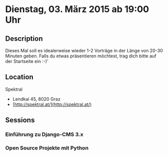 # Dienstag, 03. März 2015 ab 19:00 Uhr

## Description

Dieses Mal soll es idealerweise wieder 1-2 Vorträge in der Länge von 20-30 Minuten geben. Falls du etwas präsentieren möchtest, trag dich bitte auf der Startseite ein :-)'

## Location

Spektral

- Lendkai 45, 8020 Graz
- [http://spektral.at/](http://spektral.at/)

## Sessions

### Einführung zu Django-CMS 3.x

### Open Source Projekte mit Python
